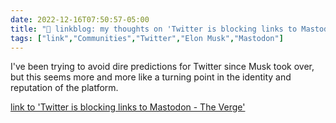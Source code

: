 ```yaml
---
date: 2022-12-16T07:50:57-05:00
title: "🔗 linkblog: my thoughts on 'Twitter is blocking links to Mastodon - The Verge'"
tags: ["link","Communities","Twitter","Elon Musk","Mastodon"]
---
```

I've been trying to avoid dire predictions for Twitter since Musk took over, but this seems more and more like a turning point in the identity and reputation of the platform.  
 

[link to 'Twitter is blocking links to Mastodon - The Verge'](https://www.theverge.com/2022/12/15/23512113/twitter-blocking-mastodon-links-elon-musk-elonjet)
